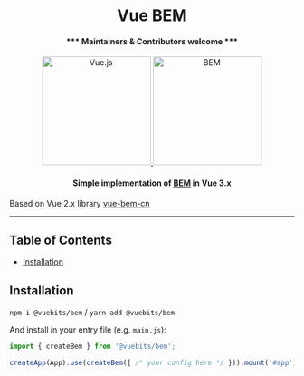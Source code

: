 <h1 align="center">Vue BEM</h1>

<h4 align="center">*** Maintainers & Contributors welcome ***</h4>

<p align="center">
  <a href="https://vuejs.org/">
    <img alt="Vue.js" src="https://user-images.githubusercontent.com/18534115/100093526-f2794b80-2e57-11eb-9b2a-e24202e2904b.png" height="192">
    <img alt="BEM" src="https://user-images.githubusercontent.com/18534115/100067249-512dcd80-2e36-11eb-8f12-84b0fc1abfa1.png" height="192">
  </a>
</p>

<h4 align="center">Simple implementation of <a href="http://getbem.com/">BEM</a> in Vue 3.x</h4>
<p>Based on Vue 2.x library <a href="https://github.com/c01nd01r/vue-bem-cn">vue-bem-cn</a></p>

---

## Table of Contents

* [Installation](#installation)

## Installation

`npm i @vuebits/bem` / `yarn add @vuebits/bem`

And install in your entry file (e.g. `main.js`):

```javascript
import { createBem } from '@vuebits/bem';

createApp(App).use(createBem({ /* your config here */ })).mount('#app');
```
